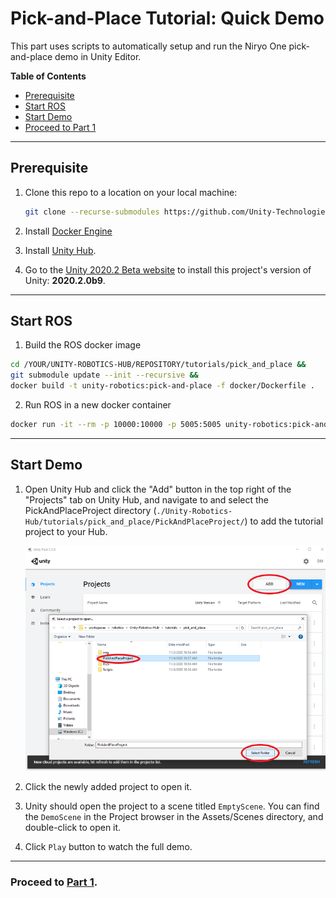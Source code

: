 # Pick-and-Place Tutorial: Quick Demo

This part uses scripts to automatically setup and run the Niryo One pick-and-place demo in Unity Editor.

**Table of Contents**
  - [Prerequisite](#prerequisite)
  - [Start ROS](#setting-up-ros)
  - [Start Demo](#start-demo)
  - [Proceed to Part 1](#proceed-to-part-1)

---

## Prerequisite

1. Clone this repo to a location on your local machine:
    ```bash
    git clone --recurse-submodules https://github.com/Unity-Technologies/Unity-Robotics-Hub.git
    ```

1. Install [Docker Engine](https://docs.docker.com/engine/install/)

1. Install [Unity Hub](https://unity3d.com/get-unity/download).

1. Go to the [Unity 2020.2 Beta website](https://unity3d.com/unity/beta/2020.2.0b9) to install this project's version of Unity: **2020.2.0b9**. 

---

## Start ROS

1. Build the ROS docker image

  ```bash
  cd /YOUR/UNITY-ROBOTICS-HUB/REPOSITORY/tutorials/pick_and_place &&
  git submodule update --init --recursive &&
  docker build -t unity-robotics:pick-and-place -f docker/Dockerfile .
  ```

2. Run ROS in a new docker container

  ```bash
  docker run -it --rm -p 10000:10000 -p 5005:5005 unity-robotics:pick-and-place part_3 /bin/bash
  ```

---

## Start Demo

1. Open Unity Hub and click the "Add" button in the top right of the "Projects" tab on Unity Hub, and navigate to and select the PickAndPlaceProject directory (`./Unity-Robotics-Hub/tutorials/pick_and_place/PickAndPlaceProject/`) to add the tutorial project to your Hub.

   ![](img/hub_addproject.png)

1. Click the newly added project to open it.

1. Unity should open the project to a scene titled `EmptyScene`. You can find the `DemoScene` in the Project browser in the Assets/Scenes directory, and double-click to open it.

1. Click `Play` button to watch the full demo.

---

### Proceed to [Part 1](1_urdf.md).
